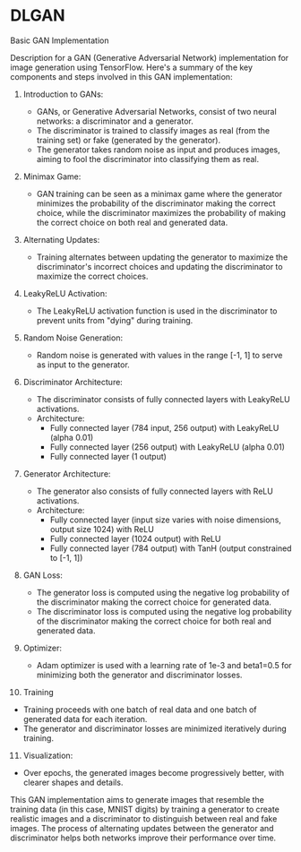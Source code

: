# DLGAN
Basic GAN Implementation

Description for a GAN (Generative Adversarial Network) implementation for image generation using TensorFlow. Here's a summary of the key components and steps involved in this GAN implementation:
1. Introduction to GANs:
   - GANs, or Generative Adversarial Networks, consist of two neural networks: a discriminator and a generator.
   - The discriminator is trained to classify images as real (from the training set) or fake (generated by the generator).
   - The generator takes random noise as input and produces images, aiming to fool the discriminator into classifying them as real.

2. Minimax Game:
   - GAN training can be seen as a minimax game where the generator minimizes the probability of the discriminator making the correct choice, while the discriminator maximizes the probability of making the correct choice on both real and generated data.

3. Alternating Updates:
   - Training alternates between updating the generator to maximize the discriminator's incorrect choices and updating the discriminator to maximize the correct choices.

4. LeakyReLU Activation:
   - The LeakyReLU activation function is used in the discriminator to prevent units from "dying" during training.

5. Random Noise Generation:
   - Random noise is generated with values in the range [-1, 1] to serve as input to the generator.

6. Discriminator Architecture:
   - The discriminator consists of fully connected layers with LeakyReLU activations.
   - Architecture:
     - Fully connected layer (784 input, 256 output) with LeakyReLU (alpha 0.01)
     - Fully connected layer (256 output) with LeakyReLU (alpha 0.01)
     - Fully connected layer (1 output)

7. Generator Architecture:
   - The generator also consists of fully connected layers with ReLU activations.
   - Architecture:
     - Fully connected layer (input size varies with noise dimensions, output size 1024) with ReLU
     - Fully connected layer (1024 output) with ReLU
     - Fully connected layer (784 output) with TanH (output constrained to [-1, 1])

8. GAN Loss:
   - The generator loss is computed using the negative log probability of the discriminator making the correct choice for generated data.
   - The discriminator loss is computed using the negative log probability of the discriminator making the correct choice for both real and generated data.

9. Optimizer:
   - Adam optimizer is used with a learning rate of 1e-3 and beta1=0.5 for minimizing both the generator and discriminator losses.

10. Training
   - Training proceeds with one batch of real data and one batch of generated data for each iteration.
   - The generator and discriminator losses are minimized iteratively during training.

11. Visualization:
   - Over epochs, the generated images become progressively better, with clearer shapes and details.

This GAN implementation aims to generate images that resemble the training data (in this case, MNIST digits) by training a generator to create realistic images and a discriminator to distinguish between real and fake images. The process of alternating updates between the generator and discriminator helps both networks improve their performance over time.
